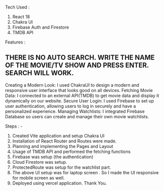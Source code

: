 Tech Used : 
1. React 18
2. Chakra UI
3. Firebase Auth and Firestore
4. TMDB API

Features :
## THERE IS NO AUTO SEARCH. WRITE THE NAME OF THE MOVIE/TV SHOW AND PRESS ENTER. SEARCH WILL WORK.
Creating a Modern Look: I used ChakraUI to design a modern and responsive user interface that looks good on all devices.
Fetching Movie Data: I connected to an external API(TMDB) to get movie data and display it dynamically on our website.
Secure User Login: I used Firebase to set up user authentication, allowing users to log in securely and have a personalized experience.
Managing Watchlists: I integrated Firebase Database so users can create and manage their own movie watchlists.

Steps : -
1. Created Vite application and setup Chakra UI
2. Installation of React Router and Routes were made.
3. Planning and implementing the Pages and Layout
4. Usage of TMDB API and performed the fetching functions
5. Firebase was setup (the authentication)
6. Cloud Firestore was setup.
7. ProtectedRoute was setup for the watchlist part.
8. The above UI setup was for laptop screen . So I made the UI responsive for mobile screen as well.
9. Deployed using vercel application.
    Thank You.

